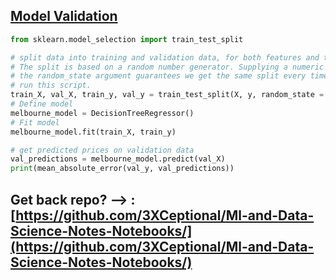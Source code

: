 ## [Model Validation](https://www.kaggle.com/code/dansbecker/model-validation?scriptVersionId=126670592&cellId=6)







```python
from sklearn.model_selection import train_test_split

# split data into training and validation data, for both features and target
# The split is based on a random number generator. Supplying a numeric value to
# the random_state argument guarantees we get the same split every time we
# run this script.
train_X, val_X, train_y, val_y = train_test_split(X, y, random_state = 42) ## val == validation
# Define model
melbourne_model = DecisionTreeRegressor()
# Fit model
melbourne_model.fit(train_X, train_y)

# get predicted prices on validation data
val_predictions = melbourne_model.predict(val_X)
print(mean_absolute_error(val_y, val_predictions))

```




## Get back repo? --> : [https://github.com/3XCeptional/Ml-and-Data-Science-Notes-Notebooks/](https://github.com/3XCeptional/Ml-and-Data-Science-Notes-Notebooks/)
